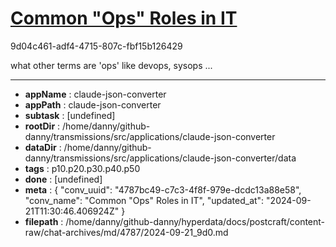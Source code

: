 # [Common "Ops" Roles in IT](https://claude.ai/chat/4787bc49-c7c3-4f8f-979e-dcdc13a88e58)

9d04c461-adf4-4715-807c-fbf15b126429

what other terms are 'ops' like devops, sysops ...

---

* **appName** : claude-json-converter
* **appPath** : claude-json-converter
* **subtask** : [undefined]
* **rootDir** : /home/danny/github-danny/transmissions/src/applications/claude-json-converter
* **dataDir** : /home/danny/github-danny/transmissions/src/applications/claude-json-converter/data
* **tags** : p10.p20.p30.p40.p50
* **done** : [undefined]
* **meta** : {
  "conv_uuid": "4787bc49-c7c3-4f8f-979e-dcdc13a88e58",
  "conv_name": "Common \"Ops\" Roles in IT",
  "updated_at": "2024-09-21T11:30:46.406924Z"
}
* **filepath** : /home/danny/github-danny/hyperdata/docs/postcraft/content-raw/chat-archives/md/4787/2024-09-21_9d0.md